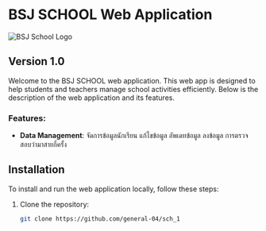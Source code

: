 # BSJ SCHOOL Web Application

![BSJ School Logo](https://raw.githubusercontent.com/username/repository-name/main/assets/images/logo.png)

## Version 1.0

Welcome to the BSJ SCHOOL web application. This web app is designed to help students and teachers manage school activities efficiently. Below is the description of the web application and its features.

### Features:
- **Data Management**: จัดการข้อมูลนักเรียน แก้ไขข้อมูล อัพเดทข้อมูล ลงข้อมูล การตรวจสอบว่ามาสายกี่ครั้ง

## Installation

To install and run the web application locally, follow these steps:

1. Clone the repository:
   ```bash
   git clone https://github.com/general-04/sch_1
